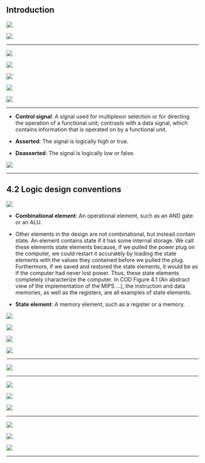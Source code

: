 ##  Introduction

![](img/2020-11-15-18-26-17.png)

![](img/2020-11-15-18-28-37.png)

---

![](img/2020-11-15-18-30-27.png)

![](img/2020-11-15-19-08-12.png)

![](img/2020-11-15-18-29-27.png)

![](img/2020-11-15-19-12-29.png)

![](img/2020-11-15-19-09-39.png)

---


- **Control signal**: A signal used for multiplexor selection or for directing the operation of a functional unit; 
  contrasts with a data signal, which contains information that is operated on by a functional unit.

- **Asserted**: The signal is logically high or true.
- **Deasserted**: The signal is logically low or false.

![](img/2020-11-15-19-15-05.png)

---

## 4.2 Logic design conventions

![](img/2020-11-15-19-17-36.png)

- **Combinational element**: An operational element, such as an AND gate or an ALU.

- Other elements in the design are not combinational, but instead contain state. An element contains state if it has 
  some internal storage. We call these elements state elements because, if we pulled the power plug on the computer, we 
  could restart it accurately by loading the state elements with the values they contained before we pulled the plug. 
  Furthermore, if we saved and restored the state elements, it would be as if the computer had never lost power. Thus, 
  these state elements completely characterize the computer. In COD Figure 4.1 (An abstract view of the implementation 
  of the MIPS …), the instruction and data memories, as well as the registers, are all examples of state elements.


- **State element**: A memory element, such as a register or a memory.

![](img/2020-11-16-09-09-17.png)

![](img/2020-11-16-09-10-25.png)

![](img/2020-11-16-09-11-07.png)

![](img/2020-11-16-09-11-32.png)

---

![](img/2020-11-16-09-23-45.png)

---

![](img/2020-11-16-09-32-25.png)

![](img/2020-11-16-09-32-53.png)

![](img/2020-11-16-09-33-11.png)

---

![](img/2020-11-16-09-33-31.png)

![](img/2020-11-16-09-34-01.png)

![](img/2020-11-16-09-34-26.png)

---





